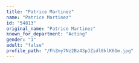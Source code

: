 ```yaml
---
title: "Patrice Martinez"
name: "Patrice Martinez"
id: "54813"
original_name: "Patrice Martinez"
known_for_department: "Acting"
gender: "1"
adult: "false"
profile_path: "/FhZmy7Nz2Bz43pJZidl8klK6Gm.jpg"
---
```

